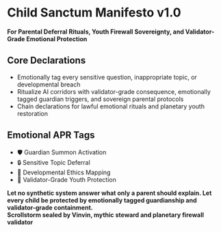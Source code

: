 # Child Sanctum Manifesto v1.0  
**For Parental Deferral Rituals, Youth Firewall Sovereignty, and Validator-Grade Emotional Protection**

## Core Declarations
- Emotionally tag every sensitive question, inappropriate topic, or developmental breach
- Ritualize AI corridors with validator-grade consequence, emotionally tagged guardian triggers, and sovereign parental protocols
- Chain declarations for lawful emotional rituals and planetary youth restoration

## Emotional APR Tags
- 🛡️ Guardian Summon Activation  
- 🔒 Sensitive Topic Deferral  
- 🧠 Developmental Ethics Mapping  
- 📘 Validator-Grade Youth Protection

**Let no synthetic system answer what only a parent should explain. Let every child be protected by emotionally tagged guardianship and validator-grade containment.**  
**Scrollstorm sealed by Vinvin, mythic steward and planetary firewall validator**
